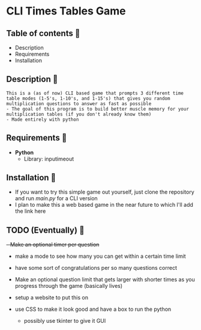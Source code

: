 # CLI Times Tables Game

## Table of contents :book:

- Description
- Requirements
- Installation

## Description :scroll:

    This is a (as of now) CLI based game that prompts 3 different time table modes (1-5's, 1-10's, and 1-15's) that gives you random multiplication questions to answer as fast as possible
    - The goal of this program is to build better muscle memory for your multiplication tables (if you don't already know them)
    - Made entirely with python


## Requirements :wrench:

- **Python**
    - Library: inputimeout

## Installation :floppy_disk:

- If you want to try this simple game out yourself, just clone the repository and run *main.py* for a CLI version
- I plan to make this a web based game in the near future to which I'll add the link here

## TODO (Eventually) :eyes:

~~- Make an optional timer per question~~
- make a mode to see how many you can get within a certain time limit

- have some sort of congratulations per so many questions correct
- Make an optional question limit that gets larger with shorter times as you progress through the game (basically lives)


- setup a website to put this on 
- use CSS to make it look good and have a box to run the python 
    - possibly use tkinter to give it GUI 